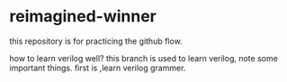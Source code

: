 # reimagined-winner
this repository is for practicing the github flow.

how to learn verilog well?
this branch is used to learn verilog, note some important things.
first is ,learn verilog grammer.
